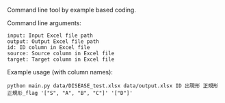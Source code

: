 Command line tool by example based coding.

Command line arguments:

    input: Input Excel file path
    output: Output Excel file path
    id: ID column in Excel file
    source: Source column in Excel file
    target: Target column in Excel file

Example usage (with column names):
    
    python main.py data/DISEASE_test.xlsx data/output.xlsx ID 出現形 正規形 正規形_flag '["S", "A", "B", "C"]' '["D"]'
